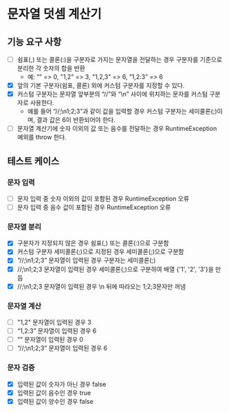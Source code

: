 # 문자열 덧셈 계산기

## 기능 요구 사항

- [ ] 쉼표(,) 또는 콜론(:)을 구분자로 가지는 문자열을 전달하는 경우 구분자를 기준으로 분리한 각 숫자의 합을 반환
    - 예: “” => 0, "1,2" => 3, "1,2,3" => 6, “1,2:3” => 6
- [x] 앞의 기본 구분자(쉼표, 콜론) 외에 커스텀 구분자를 지정할 수 있다.
- [x] 커스텀 구분자는 문자열 앞부분의 “//”와 “\n” 사이에 위치하는 문자를 커스텀 구분자로 사용한다.
    - 예를 들어 “//;\n1;2;3”과 같이 값을 입력할 경우 커스텀 구분자는 세미콜론(;)이며, 결과 값은 6이 반환되어야 한다.
- [ ] 문자열 계산기에 숫자 이외의 값 또는 음수를 전달하는 경우 RuntimeException 예외를 throw 한다.

## 테스트 케이스

### 문자 입력

- [ ] 문자 입력 중 숫자 이외의 값이 포함된 경우 RuntimeException 오류
- [ ] 문자 입력 중 음수 값이 포함된 경우 RuntimeException 오류

### 문자열 분리

- [x] 구분자가 지정되지 않은 경우 쉼표(,) 또는 콜론(:)으로 구분함
- [x] 커스텀 구분자 세미콜론(;)으로 지정된 경우 세미콜론(;)으로 구분함
- [x] “//;\n1;2;3” 문자열이 입력된 경우 구분자는 세미콜론(;)
- [x] //;\n1;2;3 문자열이 입력된 경우 세미콜론(;)으로 구분하여 배열 {'1', '2', '3'}을 만듬
- [x] //;\n1;2;3 문자열이 입력된 경우 \n 뒤에 따라오는 1;2;3문자만 꺼냄

### 문자열 계산

- [ ] "1,2" 문자열이 입력된 경우 3
- [ ] “1,2:3” 문자열이 입력된 경우 6
- [ ] “” 문자열이 입력된 경우 0
- [ ] “//;\n1;2;3” 문자열이 입력된 경우 6

### 문자 검증

- [x] 입력된 값이 숫자가 아닌 경우 false
- [x] 입력된 값이 음수인 경우 true
- [x] 입력된 값이 양수인 경우 false
